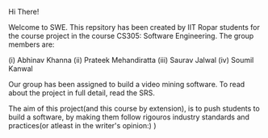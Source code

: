 Hi There!

Welcome to SWE. This repsitory has been created by IIT Ropar students for the course project in the course CS305: Software Engineering. The group members are:

(i) Abhinav Khanna
(ii) Prateek Mehandiratta
(iii) Saurav Jalwal
(iv) Soumil Kanwal

Our group has been assigned to build a video mining software. To read about the project in full detail, read the SRS.

The aim of this project(and this course by extension), is to push students to build a software, by making them follow rigouros industry standards and practices(or atleast in the writer's opinion:) )
